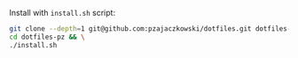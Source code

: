 Install with `install.sh` script:

```zsh
git clone --depth=1 git@github.com:pzajaczkowski/dotfiles.git dotfiles-pz && \
cd dotfiles-pz && \
./install.sh
```
